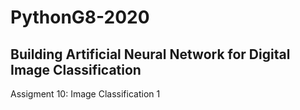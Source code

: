 # PythonG8-2020

## Building Artificial Neural Network for Digital Image Classification
Assigment 10: Image Classification 1
